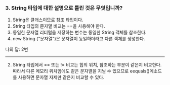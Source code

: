 ### 3. String 타입에 대한 설명으로 틀린 것은 무엇입니까?

1. String은 클래스이므로 참조 타입이다.
2. String 타입의 문자열 비교는 ==을 사용해야 한다.
3. 동일한 문자열 리터럴을 저장하는 변수는 동일한 String 객체를 참조한다.
4. new String ("문자열")은 문자열이 동일하더라고 다른 객체를 생성한다.

나의 답: 2번

----

2. String 타입에서 == 또는 != 비교는 힙의 위치, 참조하는 부분이 같은지 비교한다. 따라서 다른 메모리 위치임에도 같은 문자열을 지닐 수 있으므로 eequals()메소드를 사용하면 문자열 자제만 같은지 비교할 수 있다.